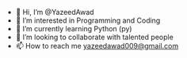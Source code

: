 - 👋 Hi, I’m @YazeedAwad
- 👀 I’m interested in Programming and Coding
- 🌱 I’m currently learning Python (py)
- 💞️ I’m looking to collaborate with talented people 
- 📫 How to reach me yazeedawad009@gmail.com

<!---
YazeedAwad/YazeedAwad is a ✨ special ✨ repository because its `README.md` (this file) appears on your GitHub profile.
You can click the Preview link to take a look at your changes.
--->
